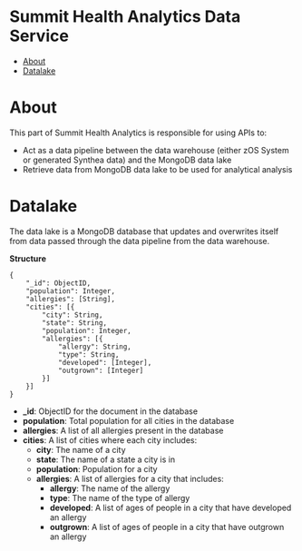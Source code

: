 # Summit Health Analytics Data Service

* [About](#about)
* [Datalake](#datalake)

# About

This part of Summit Health Analytics is responsible for using APIs to:
* Act as a data pipeline between the data warehouse (either zOS System or generated Synthea data) and the MongoDB data lake 
* Retrieve data from MongoDB data lake to be used for analytical analysis

# Datalake

The data lake is a MongoDB database that updates and overwrites itself from data passed through the data pipeline from the data warehouse. 

__Structure__

```
{
    "_id": ObjectID,
    "population": Integer,
    "allergies": [String],
    "cities": [{
        "city": String,
        "state": String,
        "population": Integer,
        "allergies": [{
            "allergy": String,
            "type": String,
            "developed": [Integer],
            "outgrown": [Integer]
        }]
    }] 
}
```

* **_id**: ObjectID for the document in the database
* **population**: Total population for all cities in the database
* **allergies**: A list of all allergies present in the database
* **cities**: A list of cities where each city includes:
    * **city**: The name of a city
    * **state**: The name of a state a city is in
    * **population**: Population for a city
    * **allergies**: A list of allergies for a city that includes:
        * **allergy**: The name of the allergy
        * **type**: The name of the type of allergy
        * **developed**: A list of ages of people in a city that have developed an allergy
        * **outgrown**: A list of ages of people in a city that have outgrown an allergy
